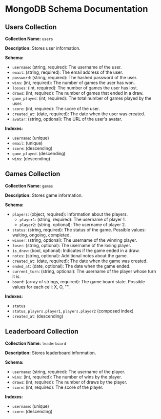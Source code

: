 # MongoDB Schema Documentation

## Users Collection

**Collection Name:** `users`

**Description:** Stores user information.

**Schema:**

- `username`: (string, required): The username of the user.
- `email`: (string, required): The email address of the user.
- `password`: (string, required): The hashed password of the user.
- `wins`: (int, required): The number of games the user has won.
- `losses`: (int, required): The number of games the user has lost.
- `draws`: (int, required): The number of games that ended in a draw.
- `game_played`: (int, required): The total number of games played by the user.
- `score`: (int, required): The score of the user.
- `created_at`: (date, required): The date when the user was created.
- `avatar`: (string, optional): The URL of the user's avatar.

**Indexes:**

- `username`: (unique)
- `email`: (unique)
- `score`: (descending)
- `game_played`: (descending)
- `wins`: (descending)

## Games Collection

**Collection Name:** `games`

**Description:** Stores game information.

**Schema:**

- `players`: (object, required): Information about the players.
  - `player1`: (string, required): The username of player 1.
  - `player2`: (string, optional): The username of player 2.
- `status`: (string, required): The status of the game. Possible values: waiting, ongoing, completed.
- `winner`: (string, optional): The username of the winning player.
- `loser`: (string, optional): The username of the losing player.
- `is_draw`: (bool, optional): Indicates if the game ended in a draw.
- `notes`: (string, optional): Additional notes about the game.
- `created_at`: (date, required): The date when the game was created.
- `ended_at`: (date, optional): The date when the game ended.
- `current_turn`: (string, optional): The username of the player whose turn it is.
- `board`: (array of strings, required): The game board state. Possible values for each cell: X, O, "".

**Indexes:**

- `status`
- `status`, `players.player1`, `players.player2` (composed index)
- `created_at`: (descending)

## Leaderboard Collection

**Collection Name:** `leaderboard`

**Description:** Stores leaderboard information.

**Schema:**

- `username`: (string, required): The username of the player.
- `wins`: (int, required): The number of wins by the player.
- `draws`: (int, required): The number of draws by the player.
- `score`: (int, required): The score of the player.

**Indexes:**

- `username`: (unique)
- `score`: (descending)
